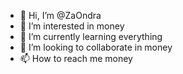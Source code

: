 - 👋 Hi, I’m @ZaOndra
- 👀 I’m interested in money
- 🌱 I’m currently learning everything
- 💞️ I’m looking to collaborate in money
- 📫 How to reach me money

<!---
ZaOndra/ZaOndra is a ✨ special ✨ repository because its `README.md` (this file) appears on your GitHub profile.
You can click the Preview link to take a look at your changes.
--->
